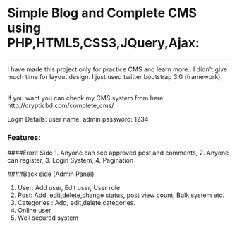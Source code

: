 <h1>Simple Blog and Complete CMS using PHP,HTML5,CSS3,JQuery,Ajax:</h1>
<hr>
<p>I have made this project only for practice CMS and learn more.. I didn't give much time for layout design. I just used twitter bootstrap 3.0 (framework).</p><br />
If you want you can check my CMS system from here: http://crypticbd.com/complete_cms/

Login Details:
user name: admin
password: 1234

<h3>Features:</h3>
####Front Side
1. Anyone can see approved post and comments,
2. Anyone can register,
3. Login System,
4. Pagination 

####Back side (Admin Panel)
1. User:
    Add user, Edit user, User role
2. Post:
   Add, edit,delete,change status, post view count, Bulk system etc.
3. Categories :
   Add, edit,delete categories.
4. Online user
5. Well secured system

